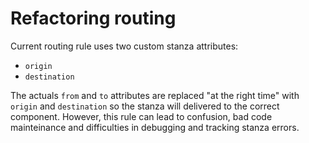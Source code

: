 Refactoring routing
===================

Current routing rule uses two custom stanza attributes:
 * `origin`
 * `destination`

The actuals `from` and `to` attributes are replaced "at the right time" with
`origin` and `destination` so the stanza will delivered to the correct
component.
However, this rule can lead to confusion, bad code mainteinance and difficulties
in debugging and tracking stanza errors.
